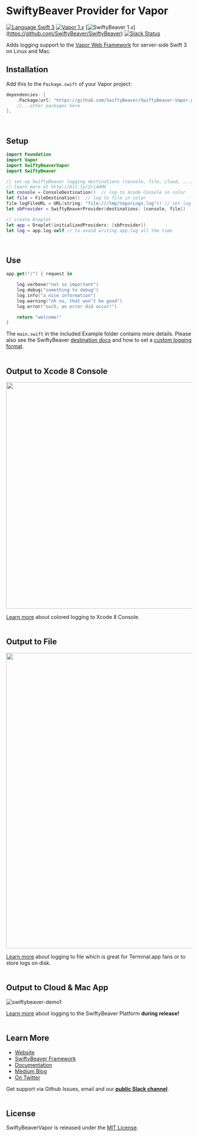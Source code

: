 # SwiftyBeaver Provider for Vapor
[![Language Swift 3](https://img.shields.io/badge/Language-Swift%203-orange.svg)](https://swift.org) [![Vapor 1.x](https://img.shields.io/badge/Vapor-1.x-blue.svg)](http://vapor.codes/) [![SwiftyBeaver 1.x](https://img.shields.io/badge/SwiftyBeaver-1.x-blue.svg)] (https://github.com/SwiftyBeaver/SwiftyBeaver) [![Slack Status](https://slack.swiftybeaver.com/badge.svg)](https://slack.swiftybeaver.com) 

Adds logging support to the [Vapor Web Framework](https://github.com/vapor/vapor)  for server-side Swift 3 on Linux and Mac.

## Installation

Add this to the `Package.swift` of your Vapor project:

```swift
dependencies: [
	.Package(url: "https://github.com/SwiftyBeaver/SwiftyBeaver-Vapor.git", majorVersion: 1),
	//...other packages here
],
```
<br/>

## Setup

```swift
import Foundation
import Vapor
import SwiftyBeaverVapor
import SwiftyBeaver

// set-up SwiftyBeaver logging destinations (console, file, cloud, ...)
// learn more at http://bit.ly/2ci4mMX
let console = ConsoleDestination()  // log to Xcode Console in color
let file = FileDestination()  // log to file in color
file.logFileURL = URL(string: "file:///tmp/VaporLogs.log")! // set log file
let sbProvider = SwiftyBeaverProvider(destinations: [console, file])

// create Droplet
let app = Droplet(initializedProviders: [sbProvider])
let log = app.log.self // to avoid writing app.log all the time
```
<br/>

## Use

```swift
app.get("/") { request in

    log.verbose("not so important")
    log.debug("something to debug")
    log.info("a nice information")
    log.warning("oh no, that won’t be good")
    log.error("ouch, an error did occur!")

    return "welcome!"
}

```

The `main.swift` in the included Example folder contains more details. Please also see the SwiftyBeaver [destination docs](http://docs.swiftybeaver.com/category/8-logging-destinations) and how to set a [custom logging format](http://docs.swiftybeaver.com/category/19-advanced-topics).
<br/><br/>

## Output to Xcode 8 Console

<img src="https://cloud.githubusercontent.com/assets/564725/18640658/5e1ea16e-7e99-11e6-8fbf-706b3150c617.png" width="615">

[Learn more](http://docs.swiftybeaver.com/article/9-log-to-xcode-console) about colored logging to Xcode 8 Console.
<br/><br/>

## Output to File

<img src="https://cloud.githubusercontent.com/assets/564725/18640664/658667ac-7e99-11e6-9267-d7cd168fea47.png" width="802">


[Learn more](http://docs.swiftybeaver.com/article/10-log-to-file) about logging to file which is great for Terminal.app fans or to store logs on disk.
<br/><br/>

## Output to Cloud & Mac App

![swiftybeaver-demo1](https://cloud.githubusercontent.com/assets/564725/14846071/218c0646-0c62-11e6-92cb-e6e963b68724.gif)

[Learn more](http://docs.swiftybeaver.com/article/11-log-to-swiftybeaver-platform) about logging to the SwiftyBeaver Platform **during release!**
<br/><br/>

## Learn More

- [Website](https://swiftybeaver.com)
- [SwiftyBeaver Framework](https://github.com/SwiftyBeaver/SwiftyBeaver)
- [Documentation](http://docs.swiftybeaver.com/)
- [Medium Blog](https://medium.com/swiftybeaver-blog)
- [On Twitter](https://twitter.com/SwiftyBeaver)


Get support via Github Issues, email and our <b><a href="https://slack.swiftybeaver.com">public Slack channel</a></b>.
<br/><br/>

## License

SwiftyBeaverVapor is released under the [MIT License](https://github.com/SwiftyBeaver/SwiftyBeaver-Vapor/blob/master/LICENSE).
